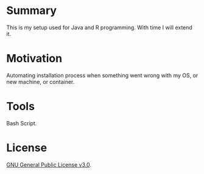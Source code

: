 # Summary

This is my setup used for Java and R programming. With time I will extend it.

# Motivation

Automating installation process when something went wrong with my OS, or new machine, or container.

# Tools 

Bash Script.

# License

[GNU General Public License v3.0](https://github.com/Lubrum/my-setup/blob/master/LICENSE).
